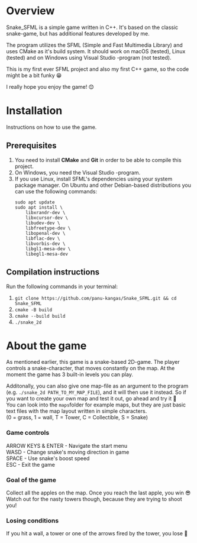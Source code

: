 # Overview  

Snake_SFML is a simple game written in C++. It's based on the classic snake-game, but has additional features developed by me.  

The program utilizes the SFML (Simple and Fast Multimedia Library) and uses CMake as it's build system. It should work on macOS (tested), Linux (tested) and on Windows using Visual Studio -program (not tested). 

This is my first ever SFML project and also my first C++ game, so the code might be a bit funky 😁  

I really hope you enjoy the game! 😊 

# Installation

Instructions on how to use the game.

## Prerequisites

1. You need to install **CMake** and **Git** in order to be able to compile this project.  
2. On Windows, you need the Visual Studio -program.  
3. If you use Linux, install SFML's dependencies using your system package manager. On Ubuntu and other Debian-based distributions you can use the following commands:
    ```
    sudo apt update
    sudo apt install \
        libxrandr-dev \
        libxcursor-dev \
        libudev-dev \
        libfreetype-dev \
        libopenal-dev \
        libflac-dev \
        libvorbis-dev \
        libgl1-mesa-dev \
        libegl1-mesa-dev
    ```

## Compilation instructions

Run the following commands in your terminal:

1. ```git clone https://github.com/panu-kangas/Snake_SFML.git && cd Snake_SFML```  
2. ```cmake -B build```  
3. ```cmake --build build```
4. ```./snake_2d```

# About the game

As mentioned earlier, this game is a snake-based 2D-game. The player controls a snake-character, that moves constantly on the map. At the moment the game has 3 built-in levels you can play.  
 
Additonally, you can also give one map-file as an argument to the program (e.g. ```./snake_2d PATH_TO_MY_MAP_FILE```), and it will then use it instead. So if you want to create your own map and test it out, go ahead and try it 🙂  
You can look into the ```maps```folder for example maps, but they are just basic text files with the map layout written in simple characters.  
(0 = grass, 1 = wall, T = Tower, C = Collectible, S = Snake)

### Game controls

ARROW KEYS & ENTER - Navigate the start menu  
WASD - Change snake's moving direction in game  
SPACE - Use snake's boost speed  
ESC - Exit the game

### Goal of the game
  
Collect all the apples on the map. Once you reach the last apple, you win 😎 
Watch out for the nasty towers though, because they are trying to shoot you!

### Losing conditions

If you hit a wall, a tower or one of the arrows fired by the tower, you lose 🙁 

